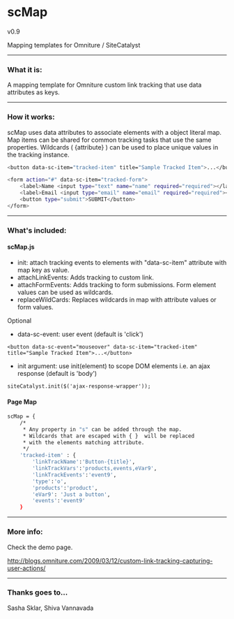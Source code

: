 scMap
=====================

v0.9

Mapping templates for Omniture / SiteCatalyst

----------------------------------------

### What it is:

A mapping template for Omniture custom link tracking that use data attributes as keys. 

----------------------------------------

### How it works:

scMap uses data attributes to associate elements with a object literal map. Map items can be shared for common tracking tasks that use the same properties. Wildcards ( {attribute} ) can be used to place unique values in the tracking instance.

```bash
<button data-sc-item="tracked-item" title="Sample Tracked Item">...</button>

<form action="#" data-sc-item="tracked-form">
	<label>Name <input type="text" name="name" required="required"></label>
	<label>Email <input type="email" name="email" required="required"></label>
	<button type="submit">SUBMIT</button>
</form>
```

----------------------------------------

### What's included:

#### scMap.js

* init: attach tracking events to elements with "data-sc-item" attribute with map key as value.
* attachLinkEvents: Adds tracking to custom link.
* attachFormEvents: Adds tracking to form submissions. Form element values can be used as wildcards.
* replaceWildCards: Replaces wildcards in map with attribute values or form values.

Optional

* data-sc-event: user event (default is 'click')
```
<button data-sc-event="mouseover" data-sc-item="tracked-item" title="Sample Tracked Item">...</button>
```

* init argument: use init(element) to scope DOM elements i.e. an ajax response (default is 'body')
```
siteCatalyst.init($('ajax-response-wrapper'));
```

#### Page Map
```bash
scMap = {
	/*
	 * Any property in "s" can be added through the map. 
	 * Wildcards that are escaped with { }  will be replaced
	 * with the elements matching attribute.
	 */
	'tracked-item' : {
		'linkTrackName':'Button-{title}',
		'linkTrackVars':'products,events,eVar9',
		'linkTrackEvents':'event9',
		'type':'o', 
		'products':'product',
		'eVar9': 'Just a button',
		'events':'event9'
	}
```


----------------------------------------

### More info:

Check the demo page.

http://blogs.omniture.com/2009/03/12/custom-link-tracking-capturing-user-actions/


----------------------------------------

### Thanks goes to...

 Sasha Sklar, Shiva Vannavada

